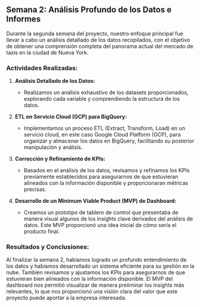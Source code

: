 ## Semana 2: Análisis Profundo de los Datos e Informes

Durante la segunda semana del proyecto, nuestro enfoque principal fue llevar a cabo un análisis detallado de los datos recopilados, con el objetivo de obtener una comprensión completa del panorama actual del mercado de taxis en la ciudad de Nueva York.

### Actividades Realizadas:

1. **Análisis Detallado de los Datos:**
   - Realizamos un análisis exhaustivo de los datasets proporcionados, explorando cada variable y comprendiendo la estructura de los datos.

2. **ETL en Servicio Cloud (GCP) para BigQuery:**
   - Implementamos un proceso ETL (Extract, Transform, Load) en un servicio cloud, en este caso Google Cloud Platform (GCP), para organizar y almacenar los datos en BigQuery, facilitando su posterior manipulación y análisis.

3. **Corrección y Refinamiento de KPIs:**
   - Basados en el análisis de los datos, revisamos y refinamos los KPIs previamente establecidos para asegurarnos de que estuvieran alineados con la información disponible y proporcionaran métricas precisas.

4. **Desarrollo de un Minimum Viable Product (MVP) de Dashboard:**
   - Creamos un prototipo de tablero de control que presentaba de manera visual algunos de los insights clave derivados del análisis de datos. Este MVP proporcionó una idea inicial de cómo sería el producto final.

### Resultados y Conclusiones:

Al finalizar la semana 2, habíamos logrado un profundo entendimiento de los datos y habíamos desarrollado un sistema eficiente para su gestión en la nube. También revisamos y ajustamos los KPIs para asegurarnos de que estuvieran bien alineados con la información disponible. El MVP del dashboard nos permitió visualizar de manera preliminar los insights más relevantes, lo que nos proporcionó una visión clara del valor que este proyecto puede aportar a la empresa interesada.
